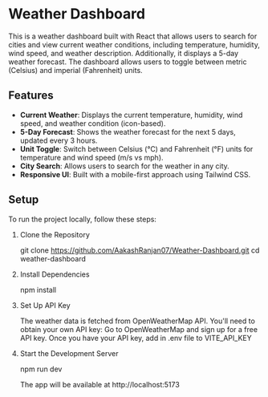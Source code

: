 # Weather Dashboard

This is a weather dashboard built with React that allows users to search for cities and view current weather conditions, including temperature, humidity, wind speed, and weather description. Additionally, it displays a 5-day weather forecast. The dashboard allows users to toggle between metric (Celsius) and imperial (Fahrenheit) units.

## Features

- **Current Weather**: Displays the current temperature, humidity, wind speed, and weather condition (icon-based).
- **5-Day Forecast**: Shows the weather forecast for the next 5 days, updated every 3 hours.
- **Unit Toggle**: Switch between Celsius (°C) and Fahrenheit (°F) units for temperature and wind speed (m/s vs mph).
- **City Search**: Allows users to search for the weather in any city.
- **Responsive UI**: Built with a mobile-first approach using Tailwind CSS.

## Setup

To run the project locally, follow these steps:

1. Clone the Repository

    git clone https://github.com/AakashRanjan07/Weather-Dashboard.git
    cd weather-dashboard

2. Install Dependencies

    npm install

3. Set Up API Key

   The weather data is fetched from OpenWeatherMap API. You'll need to obtain your own API key:
       Go to OpenWeatherMap and sign up for a free API key.
       Once you have your API key, add in .env file to VITE_API_KEY

4.  Start the Development Server

    npm run dev
    
    The app will be available at http://localhost:5173


